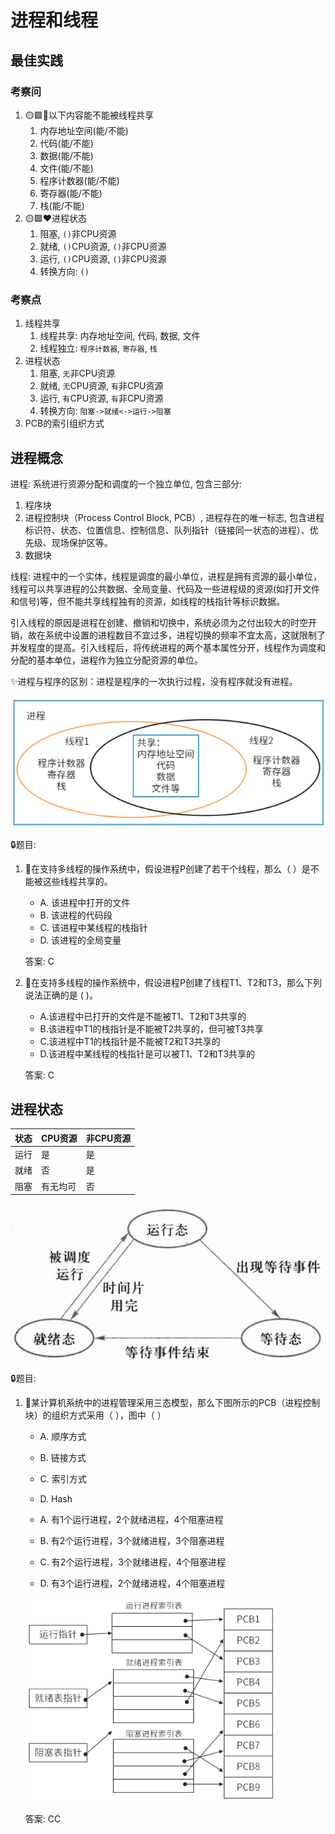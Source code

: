# 进程和线程


## 最佳实践

### 考察问

1. 🟡🟩💚以下内容能不能被线程共享
    1. 内存地址空间(能/不能)
    2. 代码(能/不能)
    3. 数据(能/不能)
    4. 文件(能/不能)
    5. 程序计数器(能/不能)
    6. 寄存器(能/不能)
    7. 栈(能/不能)
2. 🟡🟩❤️进程状态
    1. 阻塞, `()`非CPU资源
    2. 就绪, `()`CPU资源, `()`非CPU资源
    3. 运行, `()`CPU资源, `()`非CPU资源
    4. 转换方向: `()`

### 考察点

1. 线程共享
    1. 线程共享: 内存地址空间, 代码, 数据, 文件
    2. 线程独立: `程序计数器`, `寄存器`, `栈`
2. 进程状态
    1. 阻塞, `无`非CPU资源
    2. 就绪, `无`CPU资源, `有`非CPU资源
    3. 运行, `有`CPU资源, `有`非CPU资源
    4. 转换方向: `阻塞->就绪<->运行->阻塞`
3. PCB的索引组织方式


## 进程概念

进程: 系统进行资源分配和调度的一个独立单位, 包含三部分:

1. 程序块
2. 进程控制块（Process Control Block, PCB）, 进程存在的唯一标志, 包含进程标识符、状态、位置信息、控制信息、队列指针（链接同一状态的进程）、优先级、现场保护区等。
3. 数据块


线程: 进程中的一个实体，线程是调度的最小单位，进程是拥有资源的最小单位，线程可以共享进程的公共数据、全局变量、代码及一些进程级的资源(如打开文件和信号)等，但不能共享线程独有的资源，如线程的栈指针等标识数据。


引入线程的原因是进程在创建、撤销和切换中，系统必须为之付出较大的时空开销，故在系统中设置的进程数目不宜过多，进程切换的频率不宜太高，这就限制了并发程度的提高。引入线程后，将传统进程的两个基本属性分开，线程作为调度和分配的基本单位，进程作为独立分配资源的单位。


✨进程与程序的区别：进程是程序的一次执行过程，没有程序就没有进程。

![alt text](操作系统/1.png)


🔒题目:

1. 💚在支持多线程的操作系统中，假设进程P创建了若干个线程，那么（ ）是不能被这些线程共享的。

    - A. 该进程中打开的文件
    - B. 该进程的代码段
    - C. 该进程中某线程的栈指针
    - D. 该进程的全局变量

    答案: C

2. 💚在支持多线程的操作系统中，假设进程P创建了线程T1、T2和T3，那么下列说法正确的是 ( )。

    - A.该进程中已打开的文件是不能被T1、T2和T3共享的
    - B.该进程中T1的栈指针是不能被T2共享的，但可被T3共享
    - C.该进程中T1的栈指针是不能被T2和T3共享的
    - D.该进程中某线程的栈指针是可以被T1、T2和T3共享的 

    答案: C

## 进程状态

状态|CPU资源|非CPU资源
--|--|--
运行|是|是
就绪|否|是
阻塞|有无均可|否


![alt text](操作系统/2.png)

🔒题目:

1. 💚某计算机系统中的进程管理采用三态模型，那么下图所示的PCB（进程控制块）的组织方式采用（ ），图中（ ）

    - A. 顺序方式
    - B. 链接方式
    - C. 索引方式
    - D. Hash

    - A. 有1个运行进程，2个就绪进程，4个阻塞进程
    - B. 有2个运行进程，3个就绪进程，3个阻塞进程
    - C. 有2个运行进程，3个就绪进程，4个阻塞进程
    - D. 有3个运行进程，2个就绪进程，4个阻塞进程


    ![alt text](操作系统/3.png)


    答案: CC